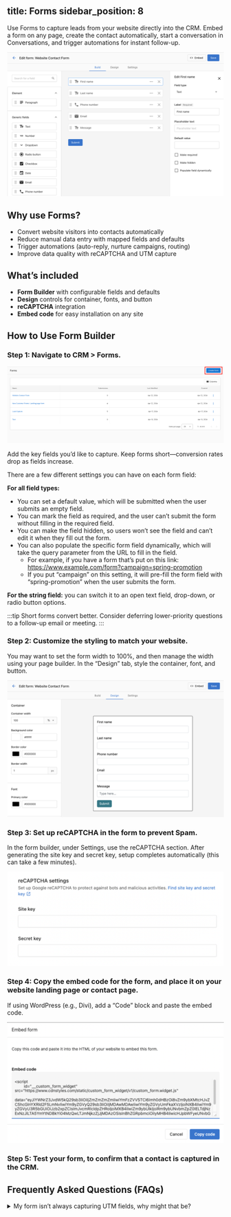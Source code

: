 title: Forms
sidebar_position: 8
---
Use Forms to capture leads from your website directly into the CRM. Embed a form on any page, create the contact automatically, start a conversation in Conversations, and trigger automations for instant follow-up.

![](./img/contact_form.png)

## Why use Forms?

- Convert website visitors into contacts automatically
- Reduce manual data entry with mapped fields and defaults
- Trigger automations (auto-reply, nurture campaigns, routing)
- Improve data quality with reCAPTCHA and UTM capture

## What’s included

- **Form Builder** with configurable fields and defaults
- **Design** controls for container, fonts, and button
- **reCAPTCHA** integration
- **Embed code** for easy installation on any site

## How to Use Form Builder

### Step 1: Navigate to CRM > Forms.

![](./img/create.png)

Add the key fields you’d like to capture. Keep forms short—conversion rates drop as fields increase.

There are a few different settings you can have on each form field:

**For all field types:**
 - You can set a default value, which will be submitted when the user submits an empty field.
 - You can mark the field as required, and the user can’t submit the form without filling in the required field.
 - You can make the field hidden, so users won’t see the field and can’t edit it when they fill out the form.
 - You can also populate the specific form field dynamically, which will take the query parameter from the URL to fill in the field.
     - For example, if you have a form that’s put on this link: https://www.example.com/form?campaign=spring-promotion
     - If you put “campaign” on this setting, it will pre-fill the form field with “spring-promotion” when the user submits the form.

**For the string field:** you can switch it to an open text field, drop-down, or radio button options.

:::tip
Short forms convert better. Consider deferring lower-priority questions to a follow-up email or meeting.
:::

### Step 2: Customize the styling to match your website.

You may want to set the form width to 100%, and then manage the width using your page builder. In the “Design” tab, style the container, font, and button.

![](./img/design.png)

### Step 3: Set up reCAPTCHA in the form to prevent Spam.

In the form builder, under Settings, use the reCAPTCHA section. After generating the site key and secret key, setup completes automatically (this can take a few minutes).

![](./img/recaptcha.png)

### Step 4: Copy the embed code for the form, and place it on your website landing page or contact page.

If using WordPress (e.g., Divi), add a “Code” block and paste the embed code.

![](./img/embed.png)

### Step 5: Test your form, to confirm that a contact is captured in the CRM.

## Frequently Asked Questions (FAQs)

<details>
<summary>My form isn’t always capturing UTM fields, why might that be?</summary> 
  
For the form to capture UTM, they must be still present in the browser address bar. If a user clicks away from your landing page, to visit a second page on your website, and you don’t have a UTM preservation tool active, the UTM can be lost and won’t be captured if they fill out a form. One tactic to prevent this is removing all links from your landing page, to ensure leads fill out the form on the landing page and nowhere else.
</details>


